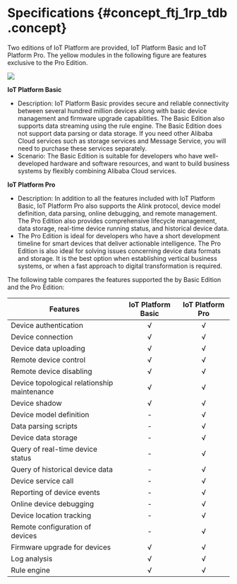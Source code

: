 # Specifications {#concept_ftj_1rp_tdb .concept}

Two editions of IoT Platform are provided, IoT Platform Basic and IoT Platform Pro. The yellow modules in the following figure are features exclusive to the Pro Edition.

![](http://static-aliyun-doc.oss-cn-hangzhou.aliyuncs.com/assets/img/7452/3365_en-US.png)

**IoT Platform Basic**

-   Description: IoT Platform Basic provides secure and reliable connectivity between several hundred million devices along with basic device management and firmware upgrade capabilities. The Basic Edition also supports data streaming using the rule engine. The Basic Edition does not support data parsing or data storage. If you need other Alibaba Cloud services such as storage services and Message Service, you will need to purchase these services separately.
-   Scenario: The Basic Edition is suitable for developers who have well-developed hardware and software resources, and want to build business systems by flexibly combining Alibaba Cloud services.

**IoT Platform Pro**

-   Description: In addition to all the features included with IoT Platform Basic, IoT Platform Pro also supports the Alink protocol, device model definition, data parsing, online debugging, and remote management. The Pro Edition also provides comprehensive lifecycle management, data storage, real-time device running status, and historical device data.
-   The Pro Edition is ideal for developers who have a short development timeline for smart devices that deliver actionable intelligence. The Pro Edition is also ideal for solving issues concerning device data formats and storage. It is the best option when establishing vertical business systems, or when a fast approach to digital transformation is required.

The following table compares the features supported the by Basic Edition and the Pro Edition:

|Features|IoT Platform Basic|IoT Platform Pro|
|--------|:----------------:|:--------------:|
|Device authentication|√|√|
|Device connection|√|√|
|Device data uploading|√|√|
|Remote device control|√|√|
|Remote device disabling|√|√|
|Device topological relationship maintenance|√|√|
|Device shadow|√|√|
|Device model definition|-|√|
|Data parsing scripts|-|√|
|Device data storage|-|√|
|Query of real-time device status|-|√|
|Query of historical device data |-|√|
|Device service call|-|√|
|Reporting of device events|-|√|
|Online device debugging|-|√|
|Device location tracking|-|√|
|Remote configuration of devices|-|√|
|Firmware upgrade for devices|√|√|
|Log analysis|√|√|
|Rule engine|√|√|

